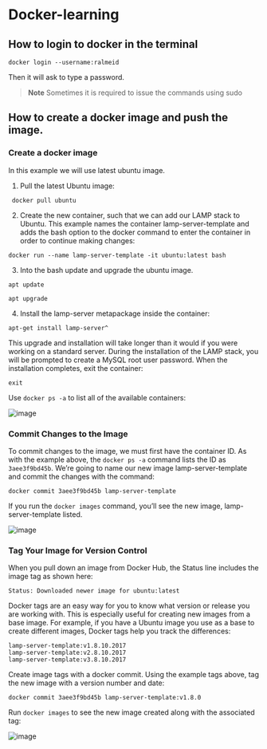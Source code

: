 Docker-learning
================

## How to login to docker in the terminal

```
docker login --username:ralmeid
```
Then it will ask to type a password.

> __Note__
> Sometimes it is required to issue the commands using sudo


## How to create a docker image and push the image.

### Create a docker image

In this example we will use latest ubuntu image.

1. Pull the latest Ubuntu image:

```
 docker pull ubuntu
```

2. Create the new container, such that we can add our LAMP stack to Ubuntu. This example names the container lamp-server-template and adds the bash option to the docker command to enter the container in order to continue making changes:


```
docker run --name lamp-server-template -it ubuntu:latest bash
```
3. Into the bash update and upgrade the ubuntu image.

```
apt update

apt upgrade
```

4. Install the lamp-server metapackage inside the container:

```
apt-get install lamp-server^
```

This upgrade and installation will take longer than it would if you were working on a standard server. During the installation of the LAMP stack, you will be prompted to create a MySQL root user password. When the installation completes, exit the container:
```
exit
```

Use `docker ps -a` to list all of the available containers:

![image](https://user-images.githubusercontent.com/113181949/209954433-b9e6f1f6-7c2a-4b11-9d67-a4a44ec47e84.png)

### Commit Changes to the Image

To commit changes to the image, we must first have the container ID. As with the example above, the `docker ps -a` command lists the ID as `3aee3f9bd45b`. We’re going to name our new image lamp-server-template and commit the changes with the command:

```
docker commit 3aee3f9bd45b lamp-server-template
```

If you run the `docker images` command, you’ll see the new image, lamp-server-template listed.

![image](https://user-images.githubusercontent.com/113181949/209955592-1a25ff6a-edbe-4013-8799-b3e2797895a1.png)

### Tag Your Image for Version Control

When you pull down an image from Docker Hub, the Status line includes the image tag as shown here:
```
Status: Downloaded newer image for ubuntu:latest
```

Docker tags are an easy way for you to know what version or release you are working with. This is especially useful for creating new images from a base image. For example, if you have a Ubuntu image you use as a base to create different images, Docker tags help you track the differences:
```
lamp-server-template:v1.8.10.2017
lamp-server-template:v2.8.10.2017
lamp-server-template:v3.8.10.2017
```

Create image tags with a docker commit. Using the example tags above, tag the new image with a version number and date:
```
docker commit 3aee3f9bd45b lamp-server-template:v1.8.0
```

Run `docker images` to see the new image created along with the associated tag:

![image](https://user-images.githubusercontent.com/113181949/209957013-389be021-b481-4907-86d3-2e365c58e20e.png)
